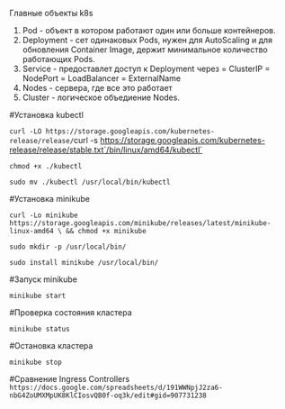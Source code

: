 Главные объекты k8s
1. Pod        - объект в котором работают один или больше контейнеров.
2. Deployment - сет одинаковых Pods, нужен для AutoScaling и для обновления
Container Image, держит минимальное количество работающих Pods.
3. Service    - предоставлет доступ к Deployment через
                  = ClusterIP
                  = NodePort
                  = LoadBalancer
                  = ExternalName
4. Nodes      - сервера, где все это работает
5. Cluster    - логическое объедиение Nodes.

#Установка kubectl

`curl -LO https://storage.googleapis.com/kubernetes-release/release/`curl -s https://storage.googleapis.com/kubernetes-release/release/stable.txt`/bin/linux/amd64/kubectl`

`chmod +x ./kubectl`

`sudo mv ./kubectl /usr/local/bin/kubectl`


#Установка minikube

`curl -Lo minikube https://storage.googleapis.com/minikube/releases/latest/minikube-linux-amd64 \
  && chmod +x minikube`

`sudo mkdir -p /usr/local/bin/`

`sudo install minikube /usr/local/bin/`

#Запуск minikube

`minikube start`

#Проверка состояния кластера

`minikube status`

#Остановка кластера

`minikube stop`

#Сравнение Ingress Controllers
`https://docs.google.com/spreadsheets/d/191WWNpjJ2za6-nbG4ZoUMXMpUK8KlCIosvQB0f-oq3k/edit#gid=907731238`
